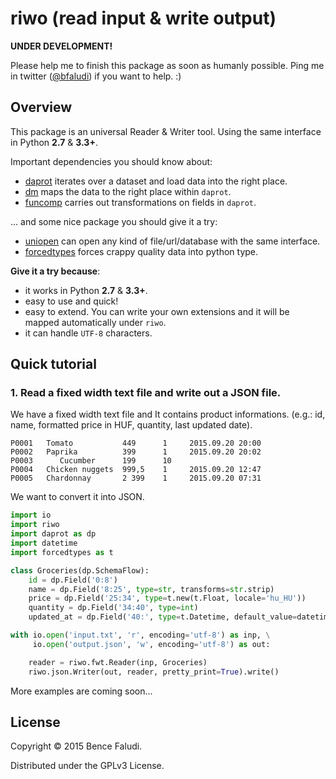 # riwo (read input & write output)

**UNDER DEVELOPMENT!**

Please help me to finish this package as soon as humanly possible. Ping me in twitter ([@bfaludi](http://twitter.com/bfaludi)) if you want to help. :)

## Overview

This package is an universal Reader & Writer tool. Using the same interface in Python **2.7** & **3.3+**.

Important dependencies you should know about:

- [daprot](https://github.com/bfaludi/daprot) iterates over a dataset and load data into the right place.
- [dm](https://github.com/bfaludi/dm) maps the data to the right place within `daprot`.
- [funcomp](https://github.com/bfaludi/funcomp) carries out transformations on fields in `daprot`.

... and some nice package you should give it a try:

- [uniopen](https://github.com/bfaludi/uniopen) can open any kind of file/url/database with the same interface.
- [forcedtypes](https://github.com/bfaludi/forcedtypes) forces crappy quality data into python type.

**Give it a try because**:

- it works in Python **2.7** & **3.3+**.
- easy to use and quick!
- easy to extend. You can write your own extensions and it will be mapped automatically under `riwo`.
- it can handle `UTF-8` characters.

## Quick tutorial

### 1. Read a fixed width text file and write out a JSON file.

We have a fixed width text file and It contains product informations. (e.g.: id, name, formatted price in HUF, quantity, last updated date).

```
P0001   Tomato           449      1     2015.09.20 20:00
P0002   Paprika          399      1     2015.09.20 20:02
P0003      Cucumber      199      10
P0004   Chicken nuggets  999,5    1     2015.09.20 12:47
P0005   Chardonnay       2 399    1     2015.09.20 07:31
```

We want to convert it into JSON.

```python
import io
import riwo
import daprot as dp
import datetime
import forcedtypes as t

class Groceries(dp.SchemaFlow):
    id = dp.Field('0:8')
    name = dp.Field('8:25', type=str, transforms=str.strip)
    price = dp.Field('25:34', type=t.new(t.Float, locale='hu_HU'))
    quantity = dp.Field('34:40', type=int)
    updated_at = dp.Field('40:', type=t.Datetime, default_value=datetime.datetime.now)

with io.open('input.txt', 'r', encoding='utf-8') as inp, \
     io.open('output.json', 'w', encoding='utf-8') as out:

    reader = riwo.fwt.Reader(inp, Groceries)
    riwo.json.Writer(out, reader, pretty_print=True).write()
```

More examples are coming soon...

## License

Copyright © 2015 Bence Faludi.

Distributed under the GPLv3 License.
